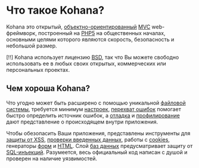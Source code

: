 # Что такое Kohana?

Kohana это открытый, [объектно-ориентированный](http://ru.wikipedia.org/wiki/Объектно-ориентированное_программирование) [MVC](http://ru.wikipedia.org/wiki/Model–View–Controller "Model View Controller") web-фреймворк, построенный на [PHP5](http://docs.php.net/manual/ru/intro-whatis.php "PHP Hypertext Preprocessor") на общественных началах, основными целями которого являются скорость, безопасность и небольшой размер.

[!!] Kohana использует лицензию [BSD](http://kohanaphp.com/license), так что Вы можете свободно использовать ее в любых своих открытых, коммерческих или персональных проектах.

## Чем хороша Kohana?

Что угодно может быть расширено с помощью уникальной [файловой системы](about.filesystem), требуется минимум [настроек](about.configuration), [перехват ошибок](debugging.errors) помогает быстро определить источник ошибок, а [отладка](debugging) и [профилирование](debugging.profiling) дают представление о происходящем внутри приложения.

Чтобы обезопасить Ваши приложения, представлены инструменты для [защиты от XSS](security.xss), [проверки введенных данных](security.validation), работы с [cookies](security.cookies), генераторы [форм](security.forms) и [HTML](security.html). Слой [баз данных](security.database) предусматривает защиту от [SQL-инъекций](http://ru.wikipedia.org/wiki/SQL-инъекция). Разумеется, весь официальный код написан с душой и проверен на наличие уязвимостей.
